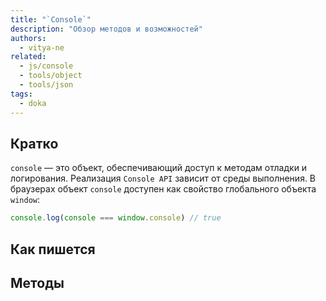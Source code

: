 ```yaml
---
title: "`Console`"
description: "Обзор методов и возможностей"
authors:
  - vitya-ne
related:
  - js/console
  - tools/object
  - tools/json
tags:
  - doka
---
```


## Кратко

`console` — это объект, обеспечивающий доступ к методам отладки и логирования. Реализация `Console API` зависит от среды выполнения. В браузерах объект `console` доступен как свойство глобального объекта `window`:

```js
console.log(console === window.console) // true
```


## Как пишется

## Методы

